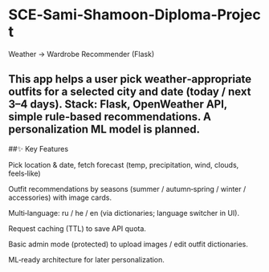 # SCE‑Sami‑Shamoon‑Diploma‑Project

Weather → Wardrobe Recommender (Flask)

This app helps a user pick weather‑appropriate outfits for a selected city and date (today / next 3–4 days). Stack: Flask, OpenWeather API, simple rule‑based recommendations. A personalization ML model is planned.
--
##✨ Key Features

  Pick location & date, fetch forecast (temp, precipitation, wind, clouds, feels‑like)

  Outfit recommendations by seasons (summer / autumn‑spring / winter / accessories) with image cards.

  Multi‑language: ru / he / en (via dictionaries; language switcher in UI).

  Request caching (TTL) to save API quota.

  Basic admin mode (protected) to upload images / edit outfit dictionaries.

  ML‑ready architecture for later personalization.



